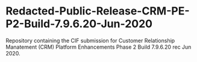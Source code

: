 # Redacted-Public-Release-CRM-PE-P2-Build-7.9.6.20-Jun-2020
Repository containing the CIF submission for Customer Relationship Manatement (CRM) Platform Enhancements Phase 2 Build 7.9.6.20 rec Jun 2020.
